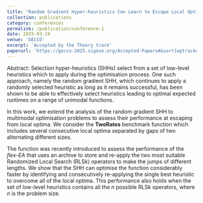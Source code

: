 ```yaml
---
title: "Random Gradient Hyper-heuristics Can Learn to Escape Local Optima in Multimodal Optimisation"
collection: publications
category: conferences
permalink: /publication/conference-1
date: 2025-03-19
venue: 'GECCO'
excerpt: 'Accepted by the Theory track'
paperurl: 'https://gecco-2025.sigevo.org/Accepted-Papers#&sort[wptrackerlist23-1]=0-1'
---
```


Abstract: Selection hyper-heuristics (SHHs) select from a set of low-level heuristics which to apply during the optimisation process. One such approach, namely the random gradient SHH, which continues to apply a randomly selected heuristic as long as it remains successful, has been shown to be able to effectively select heuristics leading to optimal expected runtimes on a range of unimodal functions.

In this work, we extend the analysis of the  random gradient SHH to multimodal optimisation problems to assess their performance at escaping from local optima. 
We consider the **TwoRates** benchmark function which includes several consecutive local optima separated by gaps of two alternating different sizes. 

The function was recently introduced to assess the performance of the *flex-EA* that uses an archive to store and re-apply the two most suitable Randomized Local Search (RLS*k*) operators to make the jumps of different lengths.
We show that the SHH can optimise the function considerably faster by identifying and consecutively re-applying  the single  best heuristic to overcome all of the local optima. 
This performance also holds when the set of low-level heuristics contains all the *n* possible RLS*k* operators, where *n* is the problem size.